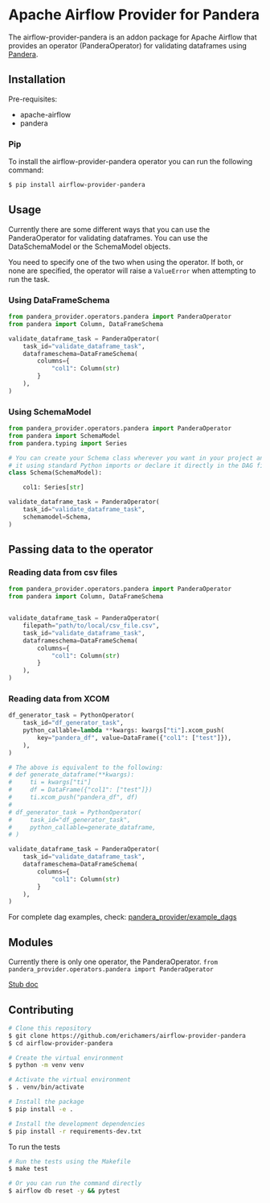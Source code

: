 # Apache Airflow Provider for Pandera

The airflow-provider-pandera is an addon package for Apache Airflow that provides
an operator (PanderaOperator) for validating dataframes using [Pandera](https://github.com/unionai-oss/pandera).

## Installation

Pre-requisites:
- apache-airflow
- pandera

### Pip
To install the airflow-provider-pandera operator you can run the following command:
```bash
$ pip install airflow-provider-pandera
```

## Usage
Currently there are some different ways that you can use the PanderaOperator for validating dataframes.
You can use the DataSchemaModel or the SchemaModel objects.

You need to specify one of the two when using the operator. If both, or none are specified, the operator will
raise a `ValueError` when attempting to run the task.

### Using DataFrameSchema

```python
from pandera_provider.operators.pandera import PanderaOperator
from pandera import Column, DataFrameSchema

validate_dataframe_task = PanderaOperator(
    task_id="validate_dataframe_task",
    dataframeschema=DataFrameSchema(
        columns={
            "col1": Column(str)
        }
    ),
)
```

### Using SchemaModel

```python
from pandera_provider.operators.pandera import PanderaOperator
from pandera import SchemaModel
from pandera.typing import Series

# You can create your Schema class wherever you want in your project and import
# it using standard Python imports or declare it directly in the DAG file.
class Schema(SchemaModel):

    col1: Series[str]

validate_dataframe_task = PanderaOperator(
    task_id="validate_dataframe_task",
    schemamodel=Schema,
)
```

## Passing data to the operator

### Reading data from csv files

```python
from pandera_provider.operators.pandera import PanderaOperator
from pandera import Column, DataFrameSchema


validate_dataframe_task = PanderaOperator(
    filepath="path/to/local/csv_file.csv",
    task_id="validate_dataframe_task",
    dataframeschema=DataFrameSchema(
        columns={
            "col1": Column(str)
        }
    ),
)
```

### Reading data from XCOM
```python
df_generator_task = PythonOperator(
    task_id="df_generator_task",
    python_callable=lambda **kwargs: kwargs["ti"].xcom_push(
        key="pandera_df", value=DataFrame({"col1": ["test"]}),
    ),
)

# The above is equivalent to the following:
# def generate_dataframe(**kwargs):
#     ti = kwargs["ti"]
#     df = DataFrame({"col1": ["test"]})
#     ti.xcom_push("pandera_df", df)
# 
# df_generator_task = PythonOperator(
#     task_id="df_generator_task",
#     python_callable=generate_dataframe,
# )

validate_dataframe_task = PanderaOperator(
    task_id="validate_dataframe_task",
    dataframeschema=DataFrameSchema(
        columns={
            "col1": Column(str)
        }
    ),
)
```

For complete dag examples, check: [pandera_provider/example_dags](https://github.com/erichamers/airflow-provider-pandera/pandera_provider/example_dags)

## Modules

Currently there is only one operator, the PanderaOperator.
`from pandera_provider.operators.pandera import PanderaOperator`

[Stub doc](https://www.notion.so/Design-Doc-Airflow-Pandera-Provider-a352cc3c49844a0dbacff16ba40ff079)

## Contributing

```bash
# Clone this repository
$ git clone https://github.com/erichamers/airflow-provider-pandera
$ cd airflow-provider-pandera

# Create the virtual environment
$ python -m venv venv

# Activate the virtual environment
$ . venv/bin/activate

# Install the package
$ pip install -e .

# Install the development dependencies
$ pip install -r requirements-dev.txt
```

To run the tests
```bash
# Run the tests using the Makefile
$ make test

# Or you can run the command directly
$ airflow db reset -y && pytest
```
